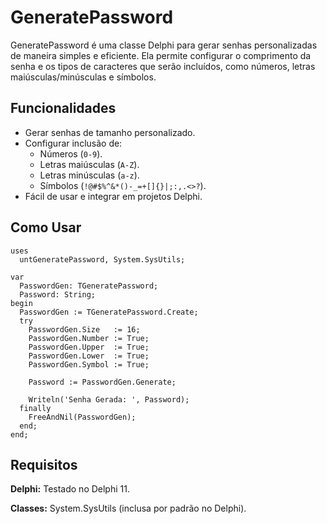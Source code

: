 # GeneratePassword

GeneratePassword é uma classe Delphi para gerar senhas personalizadas de maneira simples e eficiente. Ela permite configurar o comprimento da senha e os tipos de caracteres que serão incluídos, como números, letras maiúsculas/minúsculas e símbolos.

## Funcionalidades

- Gerar senhas de tamanho personalizado.
- Configurar inclusão de:
  - Números (`0-9`).
  - Letras maiúsculas (`A-Z`).
  - Letras minúsculas (`a-z`).
  - Símbolos (`!@#$%^&*()-_=+[]{}|;:,.<>?`).
- Fácil de usar e integrar em projetos Delphi.

## Como Usar
```delphi
uses
  untGeneratePassword, System.SysUtils;

var
  PasswordGen: TGeneratePassword;
  Password: String;
begin
  PasswordGen := TGeneratePassword.Create;
  try
    PasswordGen.Size   := 16;
    PasswordGen.Number := True;
    PasswordGen.Upper  := True;
    PasswordGen.Lower  := True;
    PasswordGen.Symbol := True;

    Password := PasswordGen.Generate;

    Writeln('Senha Gerada: ', Password);
  finally
    FreeAndNil(PasswordGen);
  end;
end;
```

## Requisitos

**Delphi:** Testado no Delphi 11.


**Classes:** System.SysUtils (inclusa por padrão no Delphi).

